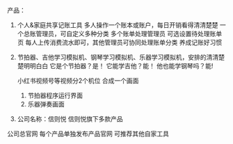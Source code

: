 产品：

1. 个人&家庭共享记账工具
    多人操作一个账本或账户，每日开销看得清清楚楚
    一个总账管理员，可自定义多种分类
    多个账单处理管理员
    可选设置待处理账单页
    每人上传消费流水即可，其他管理员可协同处理账单分类
    养成记账好习惯

2. 节拍器、吉他学习模拟机、钢琴学习模拟机、乐器学习模拟机，安排的清清楚楚明明白白
    它是个节拍器？是！
    它能学吉他？能！
    他也能学钢琴吗？能!

    小红书视频号等视频分2个机位 合成一个画面
    1. 节拍器程序运行界面
    2. 乐器弹奏画面

3. 公司名称：信则悦
    信则悦旗下多款产品

公司总官网
每个产品单独发布产品官网
可推荐其他自家工具
